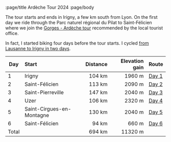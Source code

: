 :page/title Ardèche Tour 2024
:page/body

The tour starts and ends in Irigny, a few km south from Lyon.  On the first day
we ride through the Parc naturel régional du Pilat to Saint-Félicien where we
join the [Gorges - Ardèche tour](https://www.ardechoise.com/parcours/gorges-ardeche)
recommended by the local tourist office.

In fact, I started biking four days before the tour starts.  I cycled [from
Lausanne to Irigny in two days]({filename}2024-06-13-Lausanne-Lyon.md).

| Day   | Start                     | Distance | Elevation gain | Route
| ---   | :------------------------ | -------: | -------------: | :--
| 1     | Irigny                    | 104 km   |  1960 m        | [Day 1]({static}../data/2024-ardeches/Day-01.gpx)
| 2     | Saint-Félicien            | 113 km   |  2090 m        | [Day 2]({static}../data/2024-ardeches/Day-02.gpx)
| 3     | Saint-Pierreville         | 147 km   |  2040 m        | [Day 3]({static}../data/2024-ardeches/Day-03.gpx)
| 4     | Uzer                      | 106 km   |  2320 m        | [Day 4]({static}../data/2024-ardeches/Day-04.gpx)
| 5     | Saint-Cirgues-en-Montagne | 130 km   |  2040 m        | [Day 5]({static}../data/2024-ardeches/Day-05.gpx)
| 6     | Saint-Félicien            |  94 km   |   660 m        | [Day 6]({static}../data/2024-ardeches/Day-06.gpx)
| Total |                           | 694 km   | 11320 m        |

<div
  class="gpx-trace"
  style="height: 400px;"
  data-gpx-trace="/data/2024-ardeches/Day-01.gpx,/data/2024-ardeches/Day-02.gpx,/data/2024-ardeches/Day-03.gpx,/data/2024-ardeches/Day-04.gpx,/data/2024-ardeches/Day-05.gpx,/data/2024-ardeches/Day-06.gpx">
</div>


